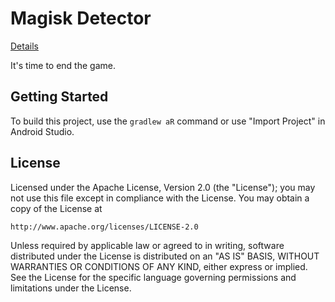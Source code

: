 Magisk Detector
==============================

[Details](README_ZH.md)

It's time to end the game.

Getting Started
---------------

To build this project, use the `gradlew aR` command or use "Import Project" in Android Studio.

License
-------

Licensed under the Apache License, Version 2.0 (the "License");
you may not use this file except in compliance with the License.
You may obtain a copy of the License at

    http://www.apache.org/licenses/LICENSE-2.0

Unless required by applicable law or agreed to in writing, software
distributed under the License is distributed on an "AS IS" BASIS,
WITHOUT WARRANTIES OR CONDITIONS OF ANY KIND, either express or implied.
See the License for the specific language governing permissions and
limitations under the License.
